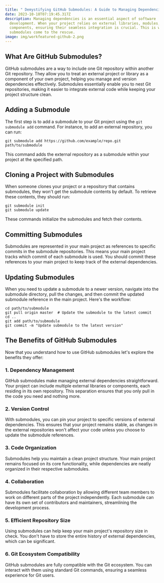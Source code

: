 ```yaml
---
title: " Demystifying GitHub Submodules: A Guide to Managing Dependencies"
date: 2023-10-18T07:19:45.317Z
description: Managing dependencies is an essential aspect of software
  development. When your project relies on external libraries, modules, or
  components, ensuring their seamless integration is crucial. This is where Git
  submodules come to the rescue.
image: img/workfeatured-github-2.png
---
```



## What Are GitHub Submodules?

GitHub submodules are a way to include one Git repository within another Git repository. They allow you to treat an external project or library as a component of your own project, helping you manage and version dependencies effectively. Submodules essentially enable you to nest Git repositories, making it easier to integrate external code while keeping your project structure clean.

## Adding a Submodule

The first step is to add a submodule to your Git project using the `git submodule add` command. For instance, to add an external repository, you can run:

```
git submodule add https://github.com/example/repo.git path/to/submodule

```

This command adds the external repository as a submodule within your project at the specified path.

## Cloning a Project with Submodules

When someone clones your project or a repository that contains submodules, they won't get the submodule contents by default. To retrieve these contents, they should run:

```
git submodule init
git submodule update

```

These commands initialize the submodules and fetch their contents.

## Committing Submodules

Submodules are represented in your main project as references to specific commits in the submodule repositories. This means your main project tracks which commit of each submodule is used. You should commit these references to your main project to keep track of the external dependencies.

## Updating Submodules

When you need to update a submodule to a newer version, navigate into the submodule directory, pull the changes, and then commit the updated submodule reference in the main project. Here's the workflow:

```
cd path/to/submodule
git pull origin master  # Update the submodule to the latest commit
cd ..
git add path/to/submodule
git commit -m "Update submodule to the latest version"

```

## The Benefits of GitHub Submodules

Now that you understand how to use GitHub submodules let's explore the benefits they offer:

### 1. Dependency Management

GitHub submodules make managing external dependencies straightforward. Your project can include multiple external libraries or components, each residing in its own repository. This separation ensures that you only pull in the code you need and nothing more.

### 2. Version Control

With submodules, you can pin your project to specific versions of external dependencies. This ensures that your project remains stable, as changes in the external repositories won't affect your code unless you choose to update the submodule references.

### 3. Code Organization

Submodules help you maintain a clean project structure. Your main project remains focused on its core functionality, while dependencies are neatly organized in their respective submodules.

### 4. Collaboration

Submodules facilitate collaboration by allowing different team members to work on different parts of the project independently. Each submodule can have its own set of contributors and maintainers, streamlining the development process.

### 5. Efficient Repository Size

Using submodules can help keep your main project's repository size in check. You don't have to store the entire history of external dependencies, which can be significant.

### 6. Git Ecosystem Compatibility

GitHub submodules are fully compatible with the Git ecosystem. You can interact with them using standard Git commands, ensuring a seamless experience for Git users.

<!--EndFragment-->